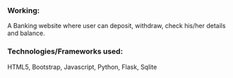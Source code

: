<h3>Working:</h3>
A Banking website where user can deposit, withdraw, check his/her details and balance.
<br>
<h3>Technologies/Frameworks used:</h3>
HTML5, Bootstrap, Javascript, Python, Flask, Sqlite
<br>
